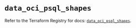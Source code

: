 # `data_oci_psql_shapes`

Refer to the Terraform Registry for docs: [`data_oci_psql_shapes`](https://registry.terraform.io/providers/oracle/oci/7.19.0/docs/data-sources/psql_shapes).
